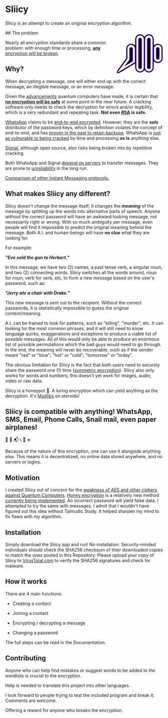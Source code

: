 # Sliicy
Sliicy is an attempt to create an original encryption algorithm.

<img src="logo.png" width=150 align=right>
## The problem

Nearly all encryption standards share a common problem: with enough time or processing, [**any** encryption will be broken](https://www.smithandcrown.com/8655/).

## Why?

When decrypting a message, one will either end up with the correct message, an illegible message, or an error message.

Given the [advancements](https://web.archive.org/web/20170728233004/https://www.nbcnews.com/mach/tech/quantum-computers-just-moved-step-closer-reality-ncna787481) quantum computers have made, it is certain that [**no encryption will be safe**](https://www.howtogeek.com/166832/brute-force-attacks-explained-how-all-encryption-is-vulnerable/amp/) at some point in the near future. A cracking software only needs to check the decryption for errors and/or legibility, which is a very redundant and repeating task. **Not even [RSA](https://security.stackexchange.com/questions/87345/how-many-qubits-are-needed-to-factor-2048-bit-rsa-keys-on-a-quantum-computer) is safe.**

[WhatsApp](https://www.whatsapp.com/) claims to be [end-to-end encrypted](https://www.whatsapp.com/security/). However, they are the ***sole*** distributor of the password keys, which by definition violates the concept of end-to-end, and has [proven in the past to retain backups](https://www.theguardian.com/technology/2017/jan/13/whatsapp-design-feature-encrypted-messages). WhatsApp is [just as vulnurable to being cracked](https://www.whatsapp.com/security/WhatsApp-Security-Whitepaper.pdf) by time and processing **as is** anything else.

[Signal](https://whispersystems.org/), although open source, also risks being broken into by repetitive cracking.

Both WhatsApp and Signal [depend on servers](https://en.wikipedia.org/wiki/Signal_(software)) to transfer messages. They are prone to [unreliability](https://motherboard.vice.com/en_us/article/padnvm/200-terabyte-proof-demonstrates-the-potential-of-brute-force-math) in the long run.

[Comparison of other Instant Messaging protocols.](https://en.wikipedia.org/wiki/Comparison_of_instant_messaging_protocols)

## What makes Sliicy any different?

Sliicy doesn't change the message itself; it changes the ***meaning*** of the message by splitting up the words into alternative parts of speech. Anyone without the correct password will have an awkward looking message, not necessarily right or wrong. With so much ambiguity per message, even people will find it impossible to predict the original meaning behind the message. Both A.I. and human-beings will have **no clue** what they are looking for.

For example:

_**"Eve sold the gun to Herbert."**_

In this message, we have two (2) names, a past tense verb, a singular noun, and two (2) connecting words. Sliicy switches all the words around, noun for noun, verb for verb, etc, to form a new message based on the user's password, such as:

_**"Jerry ate a chair with Drake."**_

This new message is sent out to the recipient. Without the correct passwords, it is statistically impossible to guess the original context/meaning.

A.I. can be trained to look for patterns, such as "killing", "murder", etc. It can looking for the most common phrases, and it will still need to know language quirks, exaggerations and exceptions to produce a viable list of possible messages. All of this would only be able to produce an enormous list of possible permutations which the bad guys would need to go through. In the end, the meaning will never be recoverable, such as if the sender meant "red" or "blue"; "hot" or "cold"; "tomorrow" or "today".

The obvious limitation for Sliicy is the fact that both users need to securely share the password one (1) time ([symmetric encryption](https://support.microsoft.com/en-us/help/246071/description-of-symmetric-and-asymmetric-encryption)). Sliicy also only works for words and numbers; this doesn't yet work for images, audio, video or raw data.

Sliicy is a honeypot 🍯. A luring encryption which can yield anything as the decryption. It's [Madlibs](http://www.madlibs.com/) on steroids!

## Sliicy is compatible with anything! WhatsApp, SMS, Email, Phone Calls, Snail mail, even paper airplanes!
💬 📧 📬 📞 📄 ✈️

Because of the nature of this encryption, one can use it alongside anything else. This means it is decentralized, no online data stored anywhere, and no servers or logins.

## Motivation

I created Sliicy out of concern for the [weakness of AES and other ciphers against Quantum Computers](https://security.stackexchange.com/questions/116596/will-quantum-computers-render-aes-obsolete). [Honey encryption](https://en.wikipedia.org/wiki/Honey_Encryption) is a relatively new method [currently being implemented](https://www.technologyreview.com/s/523746/honey-encryption-will-bamboozle-attackers-with-fake-secrets/). An incorrect password will yield false data. I attempted to try the same with messages. I admit that I wouldn't have figured out this idea without Talmudic Study. It helped sharpen my mind to fix flaws with my algorithm.

## Installation

Simply download the Sliicy app and run! No installation. Security-minded individuals should check the SHA256 checksum of their downloaded copies to match the ones posted in this Repository.
Please upload your copy of Sliicy to [VirusTotal.com](https://www.virustotal.com/) to verify the SHA256 signatures and check for malware.

## How it works

There are 4 main functions:

* Creating a contact

* Joining a contact

* Encrypting / decrypting a message

* Changing a password

The full steps can be read in the Documentation.

## Contributing

Anyone who can help find mistakes or suggest words to be added to the wordlists is crucial to the encryption.

Help is needed to translate this project into other languages.

I look forward to people trying to test the included program and break it. Comments are welcome.

Offering a reward for anyone who breaks the encryption.

